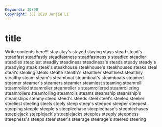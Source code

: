 ```yaml
---
Keywords: 30890
Copyright: (C) 2020 Junjie Li
---
```


# title

Write contents here!!!
stay 
stay's 
stayed
staying 
stays 
stead 
stead's 
steadfast 
steadfastly 
steadfastness 
steadfastness's 
steadied 
steadier
steadies 
steadiest 
steadily 
steadiness 
steadiness's 
steads 
steady 
steady's 
steadying 
steak
steak's 
steakhouse 
steakhouse's 
steakhouses 
steaks 
steal 
steal's 
stealing 
steals 
stealth
stealth's 
stealthier 
stealthiest 
stealthily 
stealthy 
steam 
steam's 
steamboat 
steamboat's 
steamboats
steamed 
steamer 
steamer's 
steamers 
steamier 
steamiest 
steaming 
steamroll 
steamrolled 
steamroller
steamroller's 
steamrollered 
steamrollering 
steamrollers 
steamrolling 
steamrolls 
steams 
steamship 
steamship's 
steamships
steamy 
steed 
steed's 
steeds 
steel 
steel's 
steeled 
steelier 
steeliest 
steeling
steels 
steely 
steep 
steep's 
steeped 
steeper 
steepest 
steeping 
steeple 
steeple's
steeplechase 
steeplechase's 
steeplechases 
steeplejack 
steeplejack's 
steeplejacks 
steeples 
steeply 
steepness 
steepness's
steeps 
steer 
steer's 
steerage 
steerage's 
steered 
steering 
